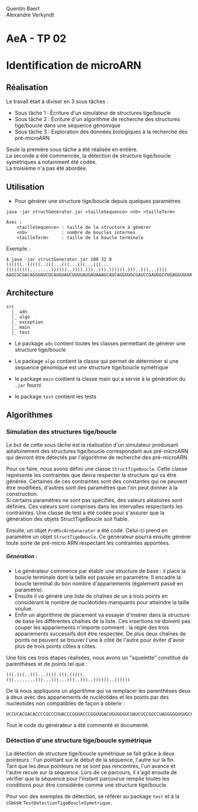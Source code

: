 Quentin Baert  
Alexandre Verkyndt  

# AeA - TP 02  
# Identification de microARN  

Réalisation
-----------

Le travail était à diviser en 3 sous tâches :

* Sous tâche 1 : Écriture d'un simulateur de structures tige/boucle
* Sous tâche 2 : Écriture d'un algorithme de recherche des structures tige/boucle dans une séquence génomique
* Sous tâche 3 : Exploration des données biologiques à la recherche des pré-microARN

Seule la première sous tâche a été réalisée en entière.  
La seconde a été commencée, la détection de structure tige/boucle symétriques a notamment été codée.  
La troisième n'a pas été abordée.

Utilisation
-----------

* Pour générer une structure tige/boucle depuis quelques paramètres

```
java -jar structGenerator.jar <tailleSequence> <nb> <tailleTerm>

Avec :
	<tailleSequence> : taille de la structure à générer
	<nb>             : nombre de boucles internes
	<tailleTerm>     : taille de la boucle terminale
```

Exemple :

```
$ java -jar structGenerator.jar 100 32 8
((((((..(((((..(((...(((...(((...(((...(((((((((........))))))..)))).)))..))).)))))).)))..)))...))))
AAGCUCGACAGGUAUCUCAUGUAUCUUUUAUGAUAAAUCAUCAGGUUGCGAUCCGAUGGCCUGAGGUUUUGUCCGGGAUAGAGAACCUGCGGAGACGUUU
```

Architecture
------------

```
src
  |_ adn
  |_ algo
  |_ exception
  |_ main
  |_ test
```

* Le package `adn` contient toutes les classes permettant de générer une structure tige/boucle

* Le package `algo` contient la classe qui permet de déterminer si une sequence génomique est une structure tige/boucle symétrique

* le package `main` contient la classe main qui a servie à la génération du `.jar` fourni

* le package `test` contient les tests


Algorithmes
-----------

### Simulation des structures tige/boucle

Le but de cette sous tâche est la réalisation d'un simulateur produisant aléatoirement des structures tige/boucle correspondant aux pré-microARN qui devront être détectés par l'algorithme de recherche des pré-microARN.

Pour ce faire, nous avons défini une classe `StructTigeBoucle`. Cette classe représente les contraintes que devra respecter la structure qui va être générée. Certaines de ces contraintes sont des constantes qui ne peuvent être modifiées, d'autres sont des paramètres que l'on peut donner à la construction.  
Si certains paramètres ne sont pas spécifiés, des valeurs aléatoires sont définies. Ces valeurs sont comprises dans les intervalles respectants les contraintes. Une classe de test a été codée pour s'assurer que la génération des objets StructTigeBoucle soit fiable.

Ensuite, un objet `PréMicArnGenerator` a été codé. Celui-ci prend en paramètre un objet `StructTigeBoucle`. Ce générateur pourra ensuite générer toute sorte de pré-micro ARN respectant les contraintes apportées.

##### Génération :

* Le générateur commence par établir une structure de base : il place la boucle terminale dont la taille est passée en paramètre. Il encadre la boucle terminal du bon nombre d'appariements (également passé en paramètre).
* Ensuite il va généré une liste de chaînes de un à trois points en considérant le nombre de nucléotides manquants pour atteindre la taille voulue.
* Enfin un algorithme de placement va essayer d'insérer dans la structure de base les différentes chaînes de la liste. Ces insertions ne doivent pas couper les appariements n'importe comment : la règle des trois appariements successifs doit être respectée. De plus deux chaînes de points ne peuvent se trouver l'une à côté de l'autre pour éviter d'avoir plus de trois points côtes à côtes.

Une fois ces trois étapes réalisées, nous avons un "squelette" constitué de parenthèses et de points tel que :

```
(((.(((..(((...((((.(((.(((((.(((........)))...)))...)))..)))..))))))..))))))
```

De là nous appliquons un algorithme qui va remplacer les parenthèses deux à deux avec des appariements de nucléotides et les points par des nucléotides non compatibles de façon à obtenir :

```
UCCUCACGACACCCCGCCCUUACCCGGUACCCGGUUGACUGUGGGUCUAUCUCCGGCCUAGGGGGUGUGCGGUGGGG
```

Tout le code du générateur a été commenté et documenté.

### Détection d'une structure tige/boucle symétrique

La détection de structure tige/boucle symétrique se fait grâce à deux pointeurs : l'un pointant sur le début de la séquence, l'autre sur la fin.  
Tant que les deux pointeurs ne se sont pas rencontrés, l'un avance et l'autre recule sur la séquence. Lors de ce parcours, il s'agit ensuite de vérifier que la séquence pour l'instant parcourue remplie toutes les conditions pour être considérée comme une structure tige/boucle.

Pour voir des exemples de détection, se référer au package `test` et à la classe `TestDetectionTigeBoucleSymetrique`.
